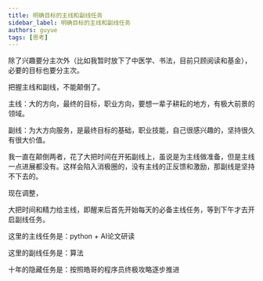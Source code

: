 ```yaml
---
title: 明确目标的主线和副线任务
sidebar_label: 明确目标的主线和副线任务
authors: guyue
tags: [思考]
---
```


除了兴趣要分主次外（比如我暂时放下了中医学、书法，目前只顾阅读和基金），必要的目标也要分主次。

把握主线和副线，不能颠倒了。

主线：大的方向，最终的目标，职业方向，要想一辈子耕耘的地方，有极大前景的领域。

副线：为大方向服务，是最终目标的基础，职业技能，自己很感兴趣的，坚持很久有很大价值。

我一直在颠倒两者，花了大把时间在开拓副线上，虽说是为主线做准备，但是主线一点进展都没有。这样会陷入消极圈的，没有主线的正反馈和激励，那副线是坚持不下去的。

现在调整，

大把时间和精力给主线，即醒来后首先开始每天的必备主线任务，等到下午才去开启副线任务。

这里的主线任务是：python + AI论文研读

这里的副线任务是：算法

十年的隐藏任务是：按照皓哥的程序员终极攻略逐步推进
